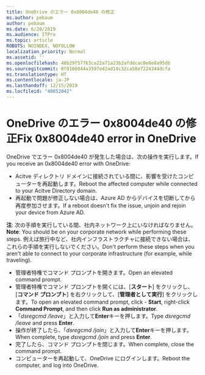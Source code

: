```yaml
---
title: OneDrive のエラー 0x8004de40 の修正
ms.author: pebaum
author: pebaum
ms.date: 6/20/2019
ms.audience: ITPro
ms.topic: article
ROBOTS: NOINDEX, NOFOLLOW
localization_priority: Normal
ms.assetid: ''
ms.openlocfilehash: 48b29f57763ca22a71a23b2afddcac0e8e8a95db
ms.sourcegitcommit: 0f0186044a3597e42ad14c32ca58e7224344dcfa
ms.translationtype: HT
ms.contentlocale: ja-JP
ms.lasthandoff: 12/15/2019
ms.locfileid: "40052042"
---
```

# <a name="fix-0x8004de40-error-in-onedrive"></a><span data-ttu-id="6c313-102">OneDrive のエラー 0x8004de40 の修正</span><span class="sxs-lookup"><span data-stu-id="6c313-102">Fix 0x8004de40 error in OneDrive</span></span>

<span data-ttu-id="6c313-103">OneDrive でエラー 0x8004de40 が発生した場合は、次の操作を実行します。</span><span class="sxs-lookup"><span data-stu-id="6c313-103">If you receive an 0x8004de40 error with OneDrive:</span></span>

- <span data-ttu-id="6c313-104">Acitve ディレクトリ ドメインに接続されている間に、影響を受けたコンピューターを再起動します。</span><span class="sxs-lookup"><span data-stu-id="6c313-104">Reboot the affected computer while connected to your Acitve Directory domain.</span></span>
- <span data-ttu-id="6c313-105">再起動で問題が修正しない場合は、Azure AD からデバイスを切断してから再度参加させます。</span><span class="sxs-lookup"><span data-stu-id="6c313-105">If a reboot doesn't fix the issue, unjoin and rejoin your device from Azure AD.</span></span> 

<span data-ttu-id="6c313-106">**注**: 次の手順を実行している間、社内ネットワーク上にいなければなりません。</span><span class="sxs-lookup"><span data-stu-id="6c313-106">**Note**: You should be on your corporate network while performing these steps.</span></span> <span data-ttu-id="6c313-107">例えば旅行中など、社内インフラストラクチャに接続できない場合は、これらの手順を実行しないでください。</span><span class="sxs-lookup"><span data-stu-id="6c313-107">Don't perform these steps when you aren't able to connect to your corporate infrastructure (for example, while traveling).</span></span> 

- <span data-ttu-id="6c313-108">管理者特権でコマンド プロンプトを開きます。</span><span class="sxs-lookup"><span data-stu-id="6c313-108">Open an elevated command prompt.</span></span> 
- <span data-ttu-id="6c313-109">管理者特権でコマンド プロンプトを開くには、[**スタート**] をクリックし、[**コマンド プロンプト**] を右クリックして、[**管理者として実行**] をクリックします。</span><span class="sxs-lookup"><span data-stu-id="6c313-109">To open an elevated command prompt, click - **Start**, right-click **Command Prompt**, and then click **Run as administrator**.</span></span>
- <span data-ttu-id="6c313-110">「*dsregcmd /leave*」と入力して**Enter**キーを押します。</span><span class="sxs-lookup"><span data-stu-id="6c313-110">Type *dsregcmd /leave* and press **Enter**.</span></span>
- <span data-ttu-id="6c313-111">操作が終了したら、「*dsregcmd /join*」と入力して**Enter**キーを押します。</span><span class="sxs-lookup"><span data-stu-id="6c313-111">When complete, type *dsregcmd /join* and press **Enter**.</span></span>
- <span data-ttu-id="6c313-112">完了したら、コマンド プロンプトを閉じます。</span><span class="sxs-lookup"><span data-stu-id="6c313-112">When complete, close the command prompt.</span></span>
- <span data-ttu-id="6c313-113">コンピューターを再起動して、OneDrive にログインします。</span><span class="sxs-lookup"><span data-stu-id="6c313-113">Reboot the computer, and log into OneDrive.</span></span>
